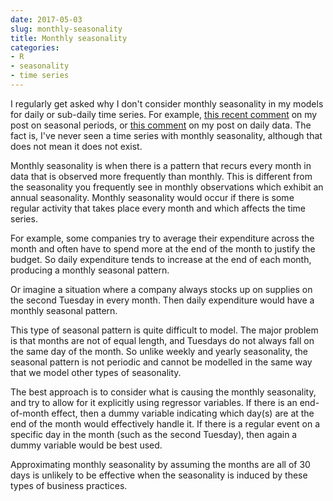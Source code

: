 ```yaml
---
date: 2017-05-03
slug: monthly-seasonality
title: Monthly seasonality
categories:
- R
- seasonality
- time series
---
```


I regularly get asked why I don't consider monthly seasonality in my models for daily or sub-daily time series. For example, [this recent comment](http://disq.us/p/1icjljk) on my post on seasonal periods, or [this comment](http://disq.us/p/1488nf3) on my post on daily data. The fact is, I've never seen a time series with monthly seasonality, although that does not mean it does not exist.

Monthly seasonality is when there is a pattern that recurs every month in data that is observed more frequently than monthly. This is different from the seasonality you frequently see in monthly observations which exhibit an annual seasonality. Monthly seasonality would occur if there is some regular activity that takes place every month and which affects the time series.

For example, some companies try to average their expenditure across the month and often have to spend more at the end of the month to justify the budget. So daily expenditure tends to increase at the end of each month, producing a monthly seasonal pattern.

Or imagine a situation where a company always stocks up on supplies on the second Tuesday in every month. Then daily expenditure would have a monthly seasonal pattern.

This type of seasonal pattern is quite difficult to model. The major problem is that months are not of equal length, and Tuesdays do not always fall on the same day of the month. So unlike weekly and yearly seasonality, the seasonal pattern is not periodic and cannot be modelled in the same way that we model other types of seasonality.

The best approach is to consider what is causing the monthly seasonality, and try to allow for it explicitly using regressor variables. If there is an end-of-month effect, then a dummy variable indicating which day(s) are at the end of the month would effectively handle it. If there is a regular event on a specific day in the month (such as the second Tuesday), then again a dummy variable would be best used.

Approximating monthly seasonality by assuming the months are all of 30 days is unlikely to be effective when the seasonality is induced by these types of business practices.

